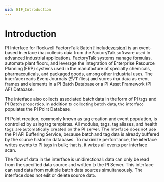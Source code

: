 ```yaml
---
uid: BIF_Introduction
---
```


# Introduction 

PI Interface for Rockwell FactoryTalk Batch [!include[version](../includes/version.md)] is an event-based interface that collects data from the FactoryTalk software used in advanced industrial applications. FactoryTalk systems manage formulas, automate plant floors, and leverage the integration of Enterprise Resource Planning (ERP) systems used in the manufacture of specialty chemicals, pharmaceuticals, and packaged goods, among other industrial uses. The interface reads Event Journals (EVT files) and stores that data as event frames and elements in a PI Batch Database or a PI Asset Framework (PI AF) Database.

The interface also collects associated batch data in the form of PI tags and PI Batch properties. In addition to collecting batch data, the interface populates the PI Point Database.

PI Point creation, commonly known as tag creation and event population, is controlled by using tag templates. All modules, tags, tag aliases, and health tags are automatically created on the PI server. The Interface does not use the PI API Buffering Service, because batch and tag data is already buffered by the source historian databases. To maximize performance, the interface writes events to PI tags in bulk; that is, it writes all events per interface scan.

The flow of data in the interface is unidirectional: data can only be read from the specified data source and written to the PI Server. This interface can read data from multiple batch data sources simultaneously. The interface does not edit or delete source data.
